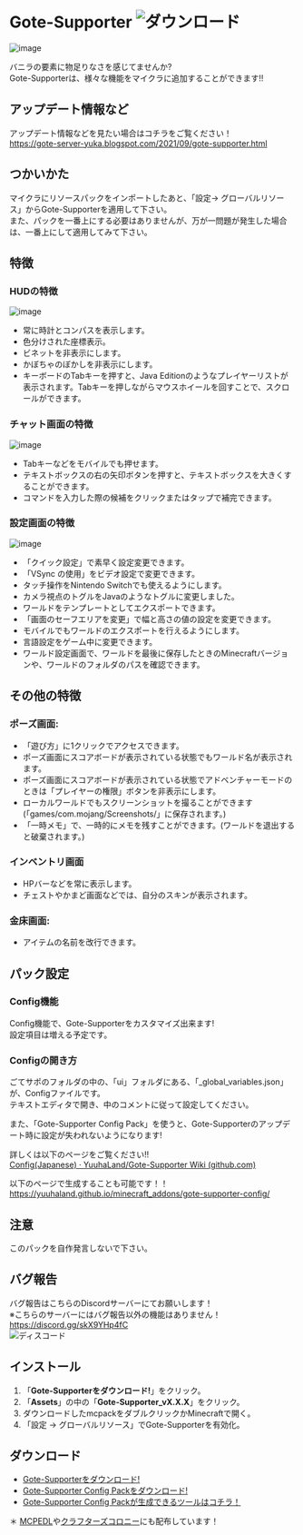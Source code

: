 # Gote-Supporter ![ダウンロード](https://img.shields.io/github/downloads/YuuhaLand/Gote-Supporter/total?style=plastic)  
![image](https://github.com/YuuhaLand/Gote-Supporter/assets/78265558/ef7faf33-8d13-4350-b538-742692a53846)

バニラの要素に物足りなさを感じてませんか?  
Gote-Supporterは、様々な機能をマイクラに追加することができます!!

## アップデート情報など
アップデート情報などを見たい場合はコチラをご覧ください！  
https://gote-server-yuka.blogspot.com/2021/09/gote-supporter.html

## つかいかた
マイクラにリソースパックをインポートしたあと、「設定-> グローバルリソース」からGote-Supporterを適用して下さい。  
また、パックを一番上にする必要はありませんが、万が一問題が発生した場合は、一番上にして適用してみて下さい。

## 特徴
### HUDの特徴
![image](https://github.com/YuuhaLand/Gote-Supporter/assets/78265558/54cbe3bb-ac8f-42db-b0db-b8b6e589db3d)
- 常に時計とコンパスを表示します。
- 色分けされた座標表示。
- ビネットを非表示にします。
- かぼちゃのぼかしを非表示にします。
- キーボードのTabキーを押すと、Java Editionのようなプレイヤーリストが表示されます。Tabキーを押しながらマウスホイールを回すことで、スクロールができます。

### チャット画面の特徴
![image](https://github.com/YuuhaLand/Gote-Supporter/assets/78265558/bc6721e6-23bb-41da-a782-7baa1a2af27f)
- Tabキーなどをモバイルでも押せます。
- テキストボックスの右の矢印ボタンを押すと、テキストボックスを大きくすることができます。
- コマンドを入力した際の候補をクリックまたはタップで補完できます。

### 設定画面の特徴
![image](https://github.com/YuuhaLand/Gote-Supporter/assets/78265558/9e930d1a-c253-47b3-9c60-c3da68f3c5be)
- 「クイック設定」で素早く設定変更できます。
- 「VSync の使用」をビデオ設定で変更できます。
- タッチ操作をNintendo Switchでも使えるようにします。
- カメラ視点のトグルをJavaのようなトグルに変更しました。
- ワールドをテンプレートとしてエクスポートできます。
- 「画面のセーフエリアを変更」で幅と高さの値の設定を変更できます。
- モバイルでもワールドのエクスポートを行えるようにします。
- 言語設定をゲーム中に変更できます。
- ワールド設定画面で、ワールドを最後に保存したときのMinecraftバージョンや、ワールドのフォルダのパスを確認できます。

## その他の特徴
### ポーズ画面:
- 「遊び方」に1クリックでアクセスできます。
- ポーズ画面にスコアボードが表示されている状態でもワールド名が表示されます。
- ポーズ画面にスコアボードが表示されている状態でアドベンチャーモードのときは「プレイヤーの権限」ボタンを非表示にします。
- ローカルワールドでもスクリーンショットを撮ることができます(「games/com.mojang/Screenshots/」に保存されます。)
- 「一時メモ」で、一時的にメモを残すことができます。(ワールドを退出すると破棄されます。)
### インベントリ画面
- HPバーなどを常に表示します。
- チェストやかまど画面などでは、自分のスキンが表示されます。
### 金床画面:
- アイテムの名前を改行できます。

## パック設定
### Config機能
Config機能で、Gote-Supporterをカスタマイズ出来ます!  
設定項目は増える予定です。
### Configの開き方
ごてサポのフォルダの中の、「ui」フォルダにある、「_global_variables.json」が、Configファイルです。  
テキストエディタで開き、中のコメントに従って設定してください。

また、「Gote-Supporter Config Pack」を使うと、Gote-Supporterのアップデート時に設定が失われないようになります!

詳しくは以下のページをご覧ください!!  
[Config(Japanese) · YuuhaLand/Gote-Supporter Wiki (github.com)](https://github.com/YuuhaLand/Gote-Supporter/wiki/Config(Japanese))

以下のページで生成することも可能です！！  
https://yuuhaland.github.io/minecraft_addons/gote-supporter-config/
## 注意
このパックを自作発言しないで下さい。

## バグ報告
バグ報告はこちらのDiscordサーバーにてお願いします！  
※こちらのサーバーにはバグ報告以外の機能はありません！  
https://discord.gg/skX9YHp4fC  
![ディスコード](https://discord.com/api/guilds/1172518832221474818/widget.png)

## インストール
1. 「__**Gote-Supporterをダウンロード!**__」をクリック。
2. 「**Assets**」の中の「__**Gote-Supporter_vX.X.X**__」をクリック。
3. ダウンロードしたmcpackをダブルクリックかMinecraftで開く。
4. 「設定 -> グローバルリソース」でGote-Supporterを有効化。

## ダウンロード
- [Gote-Supporterをダウンロード!](https://github.com/YuuhaLand/Gote-Supporter/releases/latest)
- [Gote-Supporter Config Packをダウンロード!](https://github.com/YuuhaLand/haihubutu/raw/main/minecraft/Gote-Supporter_Config.mcpack)
- [Gote-Supporter Config Packが生成できるツールはコチラ！](https://yuuhaland.github.io/minecraft_addons/gote-supporter-config/)

＊ [MCPEDL](https://mcpedl.com/gote-supporter/)や[クラフターズコロニー](https://minecraft-mcworld.com/74563/)にも配布しています！
